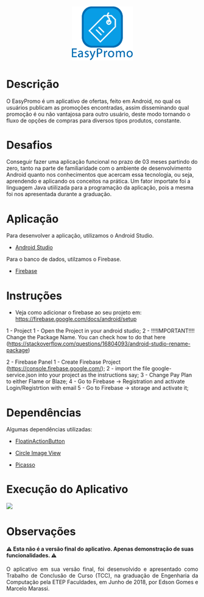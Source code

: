 

<h1 align="center">

  <img src= "app/src/main/res/drawable/banner.png" width="160">
</h1>



# Descrição
O EasyPromo é um aplicativo de ofertas, feito em Android, no qual os usuários publicam as promoções encontradas, assim disseminando qual promoção é ou não vantajosa para outro usuário, deste modo tornando o fluxo de opções de compras para diversos tipos produtos, constante.

# Desafios
Conseguir fazer uma aplicação funcional no prazo de 03 meses partindo do zero, tanto na parte de familiaridade com o ambiente de desenvolvimento Android quanto nos conhecimentos que acercam essa tecnologia, ou seja, aprendendo e aplicando os conceitos na prática. Um fator importate foi a linguagem Java utiilizada para a programação da aplicação, pois a mesma foi nos apresentada durante a graduação.

# Aplicação
Para desenvolver a aplicação, utilizamos o Android Studio.

*  [Android Studio](https://developer.android.com/studio)

Para o banco de dados, utilzamos o Firebase.
* [Firebase](https://firebase.google.com/?hl=pt-br)

  
# Instruções

 * Veja como adicionar o firebase ao seu projeto em:  https://firebase.google.com/docs/android/setup
 
1 - Project 1 - Open the Project in your android studio; 2 - !!!!IMPORTANT!!!! Change the Package Name. You can check how to do that here (https://stackoverflow.com/questions/16804093/android-studio-rename-package)

2 - Firebase Panel 1 - Create Firebase Project (https://console.firebase.google.com/); 2 - import the file google-service.json into your project as the instructions say; 3 - Change Pay Plan to either Flame or Blaze; 4 - Go to Firebase -> Registration and activate Login/Registrtion with email 5 - Go to Firebase -> storage and activate it;

# Dependências
Algumas dependências utilizadas:
   * [FloatinActionButton](https://github.com/fstech/sell-android-floating-action-button)
  
   * [Circle Image View](https://github.com/hdodenhof/CircleImageView)
   
   * [Picasso](https://github.com/square/picasso) 
    
# Execução do Aplicativo

<img src="https://media.giphy.com/media/U29lDd1JLwjjxefBJt/giphy.gif">

# Observações
<h4 align="center"> 
  <h4> ⚠ Esta não é a versão final do aplicativo. Apenas demonstração de suas funcionalidades. ⚠ </h4>
 <p align="justify"> O aplicativo em sua versão final, foi desenvolvido e apresentado como Trabalho de Conclusão de Curso (TCC), na graduação de Engenharia da Computação pela ETEP Faculdades, em  Junho de 2018, por Edson Gomes e Marcelo Marassi. </p>
  </h4>
